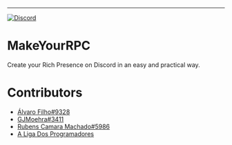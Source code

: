 ---

[![Discord](https://img.shields.io/discord/427525850360053780.svg?style=flat-square)](https://discord.gg/heg6VB2)

# MakeYourRPC

Create your Rich Presence on Discord in an easy and practical way.

# Contributors

* [Álvaro Filho#9328](http://github.com/SrSheep)
* [GJMoehra#3411](https://github.com/)
* [Rubens Camara Machado#5986](https://github.com/RubensCamaraMachado)
* [A Liga Dos Programadores](https://github.com/Liga-dos-Programadores)
